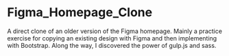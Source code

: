# Figma_Homepage_Clone
A direct clone of an older version of the Figma homepage. Mainly a practice exercise for copying an existing design with Figma and then implementing with Bootstrap. Along the way, I discovered the power of gulp.js and sass.
